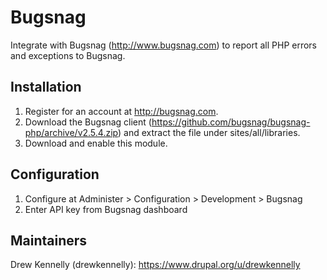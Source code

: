 Bugsnag
=======

Integrate with Bugsnag (http://www.bugsnag.com) to report
all PHP errors and exceptions to Bugsnag.


Installation
------------

1. Register for an account at http://bugsnag.com.
2. Download the Bugsnag client (https://github.com/bugsnag/bugsnag-php/archive/v2.5.4.zip)
   and extract the file under sites/all/libraries.
3. Download and enable this module.


Configuration
-------------

1. Configure at Administer > Configuration > Development > Bugsnag
2. Enter API key from Bugsnag dashboard


Maintainers
-----------

Drew Kennelly (drewkennelly): https://www.drupal.org/u/drewkennelly
